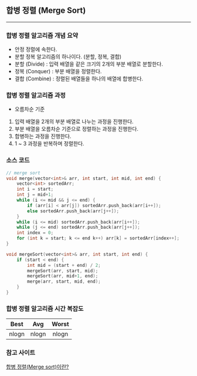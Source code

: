 ## 합병 정렬 (Merge Sort)

---

### 합병 정렬 알고리즘 개념 요약

* 안정 정렬에 속한다.
* 분할 정복 알고리즘의 하나이다. (분할, 정복, 결합)
* 분할 (Divide) : 입력 배열을 같은 크기의 2개의 부분 배열로 분할한다.
* 정복 (Conquer) : 부분 배열을 정렬한다.
* 결합 (Combine) : 정렬된 배열들을 하나의 배열에 합병한다.



### 합병 정렬 알고리즘 과정

* 오름차순 기준
1. 입력 배열을 2개의 부분 배열로 나누는 과정을 진행한다.
2. 부분 배열을 오름차순 기준으로 정렬하는 과정을 진행한다.
3. 합병하는 과정을 진행한다.
4. 1 ~ 3 과정을 반복하며 정렬한다.



### 소스 코드
```c++
// merge sort
void merge(vector<int>& arr, int start, int mid, int end) {
    vector<int> sortedArr;
    int i = start;
    int j = mid+1;
    while (i <= mid && j <= end) {
        if (arr[i] < arr[j]) sortedArr.push_back(arr[i++]);
        else sortedArr.push_back(arr[j++]);
    }
    while (i <= mid) sortedArr.push_back(arr[i++]);
    while (j <= end) sortedArr.push_back(arr[j++]);
    int index = 0;
    for (int k = start; k <= end k++) arr[k] = sortedArr[index++];
}

void mergeSort(vector<int>& arr, int start, int end) {
    if (start < end) {
        int mid = (start + end) / 2;
        mergeSort(arr, start, mid);
        mergeSort(arr, mid+1, end);
        merge(arr, start, mid, end);
    }
}
```



### 합병 정렬 알고리즘 시간 복잡도

| Best  |  Avg  |  Worst  |
| :----:| :---: | :-----: |
| nlogn | nlogn | nlogn   |



### 참고 사이트
[합병 정렬(Merge sort)이란?](https://gmlwjd9405.github.io/2018/05/08/algorithm-merge-sort.html)
